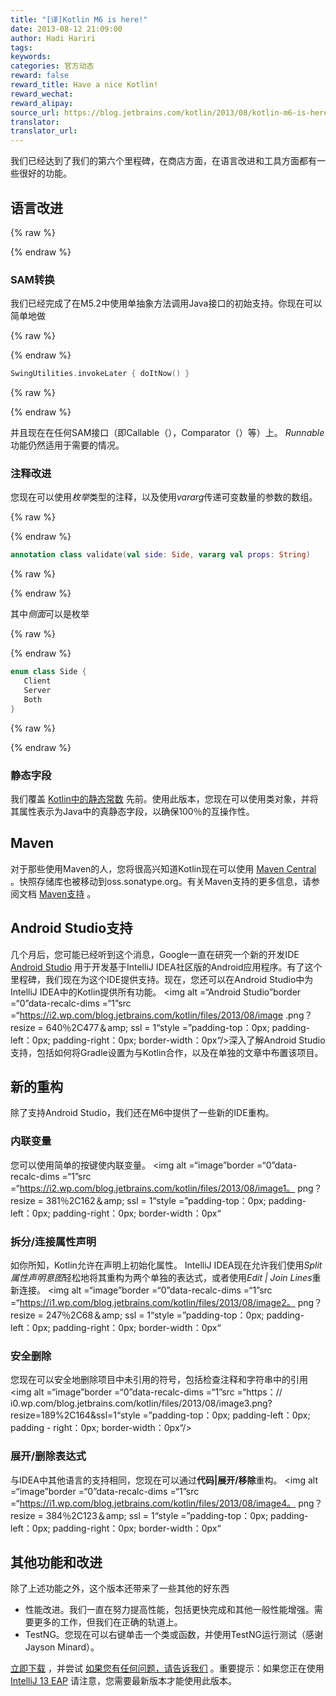 ```yaml
---
title: "[译]Kotlin M6 is here!"
date: 2013-08-12 21:09:00
author: Hadi Hariri
tags:
keywords:
categories: 官方动态
reward: false
reward_title: Have a nice Kotlin!
reward_wechat:
reward_alipay:
source_url: https://blog.jetbrains.com/kotlin/2013/08/kotlin-m6-is-here/
translator:
translator_url:
---
```


我们已经达到了我们的第六个里程碑，在商店方面，在语言改进和工具方面都有一些很好的功能。<span id =“more-1155”> </span>
## 语言改进


{% raw %}
<p><a name="SAM-conversions"></a></p>
{% endraw %}

### SAM转换

我们已经完成了在M5.2中使用单抽象方法调用Java接口的初始支持。你现在可以简单地做

{% raw %}
<p></p>
{% endraw %}

```kotlin
SwingUtilities.invokeLater { doItNow() }
```

{% raw %}
<p></p>
{% endraw %}

并且现在在任何SAM接口（即Callable（），Comparator（）等）上。 *Runnable*功能仍然适用于需要的情况。
### 注释改进

您现在可以使用*枚举*类型的注释，以及使用*vararg*传递可变数量的参数的数组。

{% raw %}
<p></p>
{% endraw %}

```kotlin
annotation class validate(val side: Side, vararg val props: String)
```

{% raw %}
<p></p>
{% endraw %}

其中*侧面*可以是枚举

{% raw %}
<p></p>
{% endraw %}

```kotlin
enum class Side {
   Client
   Server
   Both
}
```

{% raw %}
<p></p>
{% endraw %}

### 静态字段

我们覆盖 [Kotlin中的静态常数](http://blog.jetbrains.com/kotlin/2013/06/static-constants-in-kotlin/) 先前。使用此版本，您现在可以使用类对象，并将其属性表示为Java中的真静态字段，以确保100％的互操作性。
## Maven

对于那些使用Maven的人，您将很高兴知道Kotlin现在可以使用 [Maven Central](http://www.maven.org) 。快照存储库也被移动到oss.sonatype.org。有关Maven支持的更多信息，请参阅文档 [Maven支持](http://confluence.jetbrains.com/display/Kotlin/Kotlin+Build+Tools#KotlinBuildTools-Maven) 。
## Android Studio支持

几个月后，您可能已经听到这个消息，Google一直在研究一个新的开发IDE [Android Studio](http://developer.android.com/sdk/installing/studio.html) 用于开发基于IntelliJ IDEA社区版的Android应用程序。有了这个里程碑，我们现在为这个IDE提供支持。现在，您还可以在Android Studio中为IntelliJ IDEA中的Kotlin提供所有功能。 <img alt =“Android Studio”border =“0”data-recalc-dims =“1”src =“https://i2.wp.com/blog.jetbrains.com/kotlin/files/2013/08/image .png？resize = 640％2C477＆amp; ssl = 1“style =”padding-top：0px; padding-left：0px; padding-right：0px; border-width：0px“/>深入了解Android Studio支持，包括如何将Gradle设置为与Kotlin合作，以及在单独的文章中布置该项目。
## 新的重构

除了支持Android Studio，我们还在M6中提供了一些新的IDE重构。
### 内联变量

您可以使用简单的按键使内联变量。 <img alt =“image”border =“0”data-recalc-dims =“1”src =“https://i2.wp.com/blog.jetbrains.com/kotlin/files/2013/08/image1。 png？resize = 381％2C162＆amp; ssl = 1“style =”padding-top：0px; padding-left：0px; padding-right：0px; border-width：0px“
### 拆分/连接属性声明

如你所知，Kotlin允许在声明上初始化属性。 IntelliJ IDEA现在允许我们使用*Split属性声明意图*轻松地将其重构为两个单独的表达式，或者使用*Edit | Join Lines*重新连接。 <img alt =“image”border =“0”data-recalc-dims =“1”src =“https://i1.wp.com/blog.jetbrains.com/kotlin/files/2013/08/image2。 png？resize = 247％2C68＆amp; ssl = 1“style =”padding-top：0px; padding-left：0px; padding-right：0px; border-width：0px“
### 安全删除

您现在可以安全地删除项目中未引用的符号，包括检查注释和字符串中的引用<img alt =“image”border =“0”data-recalc-dims =“1”src =“https：// i0.wp.com/blog.jetbrains.com/kotlin/files/2013/08/image3.png?resize=189%2C164&amp;ssl=1“style =”padding-top：0px; padding-left：0px; padding -  right：0px; border-width：0px“/>
### 展开/删除表达式

与IDEA中其他语言的支持相同，您现在可以通过**代码|展开/移除**重构。 <img alt =“image”border =“0”data-recalc-dims =“1”src =“https://i1.wp.com/blog.jetbrains.com/kotlin/files/2013/08/image4。 png？resize = 384％2C123＆amp; ssl = 1“style =”padding-top：0px; padding-left：0px; padding-right：0px; border-width：0px“
## 其他功能和改进

除了上述功能之外，这个版本还带来了一些其他的好东西

* 性能改进。我们一直在努力提高性能，包括更快完成和其他一般性能增强。需要更多的工作，但我们在正确的轨道上。
* TestNG。您现在可以右键单击一个类或函数，并使用TestNG运行测试（感谢Jayson Minard）。

<span> <a href="http://plugins.jetbrains.com/plugin?pr=idea&amp;pluginId=6954">立即下载</a> </span>，并尝试 [如果您有任何问题，请告诉我们](http://youtrack.jetbrains.com/issues/kotlin) 。重要提示：如果您正在使用 [IntelliJ 13 EAP](http://eap.jetbrains.com/idea) 请注意，您需要最新版本才能使用此版本。
